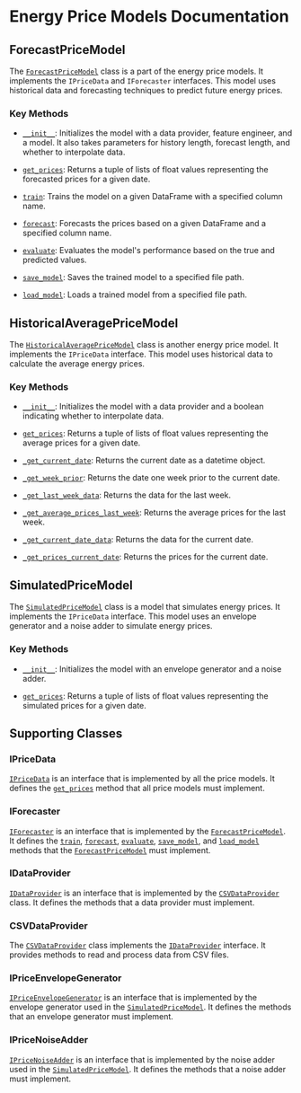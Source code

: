 
# Energy Price Models Documentation

## ForecastPriceModel

The [`ForecastPriceModel`](command:_github.copilot.openSymbolInFile?%5B%22scripts%2Fprices%2Fforecasted_price.py%22%2C%22ForecastPriceModel%22%5D "scripts/prices/forecasted_price.py") class is a part of the energy price models. It implements the `IPriceData` and `IForecaster` interfaces. This model uses historical data and forecasting techniques to predict future energy prices.

### Key Methods

- [`__init__`](command:_github.copilot.openSymbolFromReferences?%5B%7B%22%24mid%22%3A1%2C%22path%22%3A%22%2Fc%3A%2FUsers%2Fkoula%2FDocuments%2FGitHub%2FOpenEnergy%2Fscripts%2Fprices%2Faverage_price.py%22%2C%22scheme%22%3A%22file%22%7D%2C%7B%22line%22%3A9%2C%22character%22%3A8%7D%5D "scripts/prices/average_price.py"): Initializes the model with a data provider, feature engineer, and a model. It also takes parameters for history length, forecast length, and whether to interpolate data.

- [`get_prices`](command:_github.copilot.openSymbolFromReferences?%5B%7B%22%24mid%22%3A1%2C%22path%22%3A%22%2Fc%3A%2FUsers%2Fkoula%2FDocuments%2FGitHub%2FOpenEnergy%2Fscripts%2Fprices%2Faverage_price.py%22%2C%22scheme%22%3A%22file%22%7D%2C%7B%22line%22%3A36%2C%22character%22%3A8%7D%5D "scripts/prices/average_price.py"): Returns a tuple of lists of float values representing the forecasted prices for a given date.

- [`train`](command:_github.copilot.openSymbolFromReferences?%5B%7B%22%24mid%22%3A1%2C%22path%22%3A%22%2Fc%3A%2FUsers%2Fkoula%2FDocuments%2FGitHub%2FOpenEnergy%2Fscripts%2Fprices%2Fforecasted_price.py%22%2C%22scheme%22%3A%22file%22%7D%2C%7B%22line%22%3A78%2C%22character%22%3A8%7D%5D "scripts/prices/forecasted_price.py"): Trains the model on a given DataFrame with a specified column name.

- [`forecast`](command:_github.copilot.openSymbolFromReferences?%5B%7B%22%24mid%22%3A1%2C%22path%22%3A%22%2Fc%3A%2FUsers%2Fkoula%2FDocuments%2FGitHub%2FOpenEnergy%2Fscripts%2Fforecast%2F__init__.py%22%2C%22scheme%22%3A%22file%22%7D%2C%7B%22line%22%3A0%2C%22character%22%3A0%7D%5D "scripts/forecast/__init__.py"): Forecasts the prices based on a given DataFrame and a specified column name.

- [`evaluate`](command:_github.copilot.openSymbolFromReferences?%5B%7B%22%24mid%22%3A1%2C%22path%22%3A%22%2Fc%3A%2FUsers%2Fkoula%2FDocuments%2FGitHub%2FOpenEnergy%2Fscripts%2Fprices%2Fforecasted_price.py%22%2C%22scheme%22%3A%22file%22%7D%2C%7B%22line%22%3A84%2C%22character%22%3A8%7D%5D "scripts/prices/forecasted_price.py"): Evaluates the model's performance based on the true and predicted values.

- [`save_model`](command:_github.copilot.openSymbolFromReferences?%5B%7B%22%24mid%22%3A1%2C%22path%22%3A%22%2Fc%3A%2FUsers%2Fkoula%2FDocuments%2FGitHub%2FOpenEnergy%2Fscripts%2Fprices%2Fforecasted_price.py%22%2C%22scheme%22%3A%22file%22%7D%2C%7B%22line%22%3A87%2C%22character%22%3A8%7D%5D "scripts/prices/forecasted_price.py"): Saves the trained model to a specified file path.

- [`load_model`](command:_github.copilot.openSymbolFromReferences?%5B%7B%22%24mid%22%3A1%2C%22path%22%3A%22%2Fc%3A%2FUsers%2Fkoula%2FDocuments%2FGitHub%2FOpenEnergy%2Fscripts%2Fprices%2Fforecasted_price.py%22%2C%22scheme%22%3A%22file%22%7D%2C%7B%22line%22%3A91%2C%22character%22%3A8%7D%5D "scripts/prices/forecasted_price.py"): Loads a trained model from a specified file path.

## HistoricalAveragePriceModel

The [`HistoricalAveragePriceModel`](command:_github.copilot.openSymbolInFile?%5B%22scripts%2Fprices%2Faverage_price.py%22%2C%22HistoricalAveragePriceModel%22%5D "scripts/prices/average_price.py") class is another energy price model. It implements the `IPriceData` interface. This model uses historical data to calculate the average energy prices.

### Key Methods

- [`__init__`](command:_github.copilot.openSymbolFromReferences?%5B%7B%22%24mid%22%3A1%2C%22path%22%3A%22%2Fc%3A%2FUsers%2Fkoula%2FDocuments%2FGitHub%2FOpenEnergy%2Fscripts%2Fprices%2Faverage_price.py%22%2C%22scheme%22%3A%22file%22%7D%2C%7B%22line%22%3A9%2C%22character%22%3A8%7D%5D "scripts/prices/average_price.py"): Initializes the model with a data provider and a boolean indicating whether to interpolate data.

- [`get_prices`](command:_github.copilot.openSymbolFromReferences?%5B%7B%22%24mid%22%3A1%2C%22path%22%3A%22%2Fc%3A%2FUsers%2Fkoula%2FDocuments%2FGitHub%2FOpenEnergy%2Fscripts%2Fprices%2Faverage_price.py%22%2C%22scheme%22%3A%22file%22%7D%2C%7B%22line%22%3A36%2C%22character%22%3A8%7D%5D "scripts/prices/average_price.py"): Returns a tuple of lists of float values representing the average prices for a given date.

- [`_get_current_date`](command:_github.copilot.openSymbolFromReferences?%5B%7B%22%24mid%22%3A1%2C%22path%22%3A%22%2Fc%3A%2FUsers%2Fkoula%2FDocuments%2FGitHub%2FOpenEnergy%2Fscripts%2Fprices%2Faverage_price.py%22%2C%22scheme%22%3A%22file%22%7D%2C%7B%22line%22%3A48%2C%22character%22%3A8%7D%5D "scripts/prices/average_price.py"): Returns the current date as a datetime object.

- [`_get_week_prior`](command:_github.copilot.openSymbolFromReferences?%5B%7B%22%24mid%22%3A1%2C%22path%22%3A%22%2Fc%3A%2FUsers%2Fkoula%2FDocuments%2FGitHub%2FOpenEnergy%2Fscripts%2Fprices%2Faverage_price.py%22%2C%22scheme%22%3A%22file%22%7D%2C%7B%22line%22%3A53%2C%22character%22%3A8%7D%5D "scripts/prices/average_price.py"): Returns the date one week prior to the current date.

- [`_get_last_week_data`](command:_github.copilot.openSymbolFromReferences?%5B%7B%22%24mid%22%3A1%2C%22path%22%3A%22%2Fc%3A%2FUsers%2Fkoula%2FDocuments%2FGitHub%2FOpenEnergy%2Fscripts%2Fprices%2Faverage_price.py%22%2C%22scheme%22%3A%22file%22%7D%2C%7B%22line%22%3A56%2C%22character%22%3A8%7D%5D "scripts/prices/average_price.py"): Returns the data for the last week.

- [`_get_average_prices_last_week`](command:_github.copilot.openSymbolFromReferences?%5B%7B%22%24mid%22%3A1%2C%22path%22%3A%22%2Fc%3A%2FUsers%2Fkoula%2FDocuments%2FGitHub%2FOpenEnergy%2Fscripts%2Fprices%2Faverage_price.py%22%2C%22scheme%22%3A%22file%22%7D%2C%7B%22line%22%3A64%2C%22character%22%3A8%7D%5D "scripts/prices/average_price.py"): Returns the average prices for the last week.

- [`_get_current_date_data`](command:_github.copilot.openSymbolFromReferences?%5B%7B%22%24mid%22%3A1%2C%22path%22%3A%22%2Fc%3A%2FUsers%2Fkoula%2FDocuments%2FGitHub%2FOpenEnergy%2Fscripts%2Fprices%2Faverage_price.py%22%2C%22scheme%22%3A%22file%22%7D%2C%7B%22line%22%3A75%2C%22character%22%3A8%7D%5D "scripts/prices/average_price.py"): Returns the data for the current date.

- [`_get_prices_current_date`](command:_github.copilot.openSymbolFromReferences?%5B%7B%22%24mid%22%3A1%2C%22path%22%3A%22%2Fc%3A%2FUsers%2Fkoula%2FDocuments%2FGitHub%2FOpenEnergy%2Fscripts%2Fprices%2Faverage_price.py%22%2C%22scheme%22%3A%22file%22%7D%2C%7B%22line%22%3A78%2C%22character%22%3A8%7D%5D "scripts/prices/average_price.py"): Returns the prices for the current date.

## SimulatedPriceModel

The [`SimulatedPriceModel`](command:_github.copilot.openSymbolInFile?%5B%22scripts%2Fprices%2Fsimulated_price.py%22%2C%22SimulatedPriceModel%22%5D "scripts/prices/simulated_price.py") class is a model that simulates energy prices. It implements the `IPriceData` interface. This model uses an envelope generator and a noise adder to simulate energy prices.

### Key Methods

- [`__init__`](command:_github.copilot.openSymbolFromReferences?%5B%7B%22%24mid%22%3A1%2C%22path%22%3A%22%2Fc%3A%2FUsers%2Fkoula%2FDocuments%2FGitHub%2FOpenEnergy%2Fscripts%2Fprices%2Faverage_price.py%22%2C%22scheme%22%3A%22file%22%7D%2C%7B%22line%22%3A9%2C%22character%22%3A8%7D%5D "scripts/prices/average_price.py"): Initializes the model with an envelope generator and a noise adder.

- [`get_prices`](command:_github.copilot.openSymbolFromReferences?%5B%7B%22%24mid%22%3A1%2C%22path%22%3A%22%2Fc%3A%2FUsers%2Fkoula%2FDocuments%2FGitHub%2FOpenEnergy%2Fscripts%2Fprices%2Faverage_price.py%22%2C%22scheme%22%3A%22file%22%7D%2C%7B%22line%22%3A36%2C%22character%22%3A8%7D%5D "scripts/prices/average_price.py"): Returns a tuple of lists of float values representing the simulated prices for a given date.

## Supporting Classes

### IPriceData

[`IPriceData`](command:_github.copilot.openSymbolFromReferences?%5B%7B%22%24mid%22%3A1%2C%22path%22%3A%22%2Fc%3A%2FUsers%2Fkoula%2FDocuments%2FGitHub%2FOpenEnergy%2Fscripts%2Fprices%2Finterfaces.py%22%2C%22scheme%22%3A%22file%22%7D%2C%7B%22line%22%3A5%2C%22character%22%3A6%7D%5D "scripts/prices/interfaces.py") is an interface that is implemented by all the price models. It defines the [`get_prices`](command:_github.copilot.openSymbolFromReferences?%5B%7B%22%24mid%22%3A1%2C%22path%22%3A%22%2Fc%3A%2FUsers%2Fkoula%2FDocuments%2FGitHub%2FOpenEnergy%2Fscripts%2Fprices%2Faverage_price.py%22%2C%22scheme%22%3A%22file%22%7D%2C%7B%22line%22%3A36%2C%22character%22%3A8%7D%5D "scripts/prices/average_price.py") method that all price models must implement.

### IForecaster

[`IForecaster`](command:_github.copilot.openSymbolFromReferences?%5B%7B%22%24mid%22%3A1%2C%22path%22%3A%22%2Fc%3A%2FUsers%2Fkoula%2FDocuments%2FGitHub%2FOpenEnergy%2Fscripts%2Fforecast%2Fts_forecast.py%22%2C%22scheme%22%3A%22file%22%7D%2C%7B%22line%22%3A13%2C%22character%22%3A6%7D%5D "scripts/forecast/ts_forecast.py") is an interface that is implemented by the [`ForecastPriceModel`](command:_github.copilot.openSymbolFromReferences?%5B%7B%22%24mid%22%3A1%2C%22path%22%3A%22%2Fc%3A%2FUsers%2Fkoula%2FDocuments%2FGitHub%2FOpenEnergy%2Fscripts%2Fprices%2Fforecasted_price.py%22%2C%22scheme%22%3A%22file%22%7D%2C%7B%22line%22%3A17%2C%22character%22%3A6%7D%5D "scripts/prices/forecasted_price.py"). It defines the [`train`](command:_github.copilot.openSymbolFromReferences?%5B%7B%22%24mid%22%3A1%2C%22path%22%3A%22%2Fc%3A%2FUsers%2Fkoula%2FDocuments%2FGitHub%2FOpenEnergy%2Fscripts%2Fprices%2Fforecasted_price.py%22%2C%22scheme%22%3A%22file%22%7D%2C%7B%22line%22%3A78%2C%22character%22%3A8%7D%5D "scripts/prices/forecasted_price.py"), [`forecast`](command:_github.copilot.openSymbolFromReferences?%5B%7B%22%24mid%22%3A1%2C%22path%22%3A%22%2Fc%3A%2FUsers%2Fkoula%2FDocuments%2FGitHub%2FOpenEnergy%2Fscripts%2Fforecast%2F__init__.py%22%2C%22scheme%22%3A%22file%22%7D%2C%7B%22line%22%3A0%2C%22character%22%3A0%7D%5D "scripts/forecast/__init__.py"), [`evaluate`](command:_github.copilot.openSymbolFromReferences?%5B%7B%22%24mid%22%3A1%2C%22path%22%3A%22%2Fc%3A%2FUsers%2Fkoula%2FDocuments%2FGitHub%2FOpenEnergy%2Fscripts%2Fprices%2Fforecasted_price.py%22%2C%22scheme%22%3A%22file%22%7D%2C%7B%22line%22%3A84%2C%22character%22%3A8%7D%5D "scripts/prices/forecasted_price.py"), [`save_model`](command:_github.copilot.openSymbolFromReferences?%5B%7B%22%24mid%22%3A1%2C%22path%22%3A%22%2Fc%3A%2FUsers%2Fkoula%2FDocuments%2FGitHub%2FOpenEnergy%2Fscripts%2Fprices%2Fforecasted_price.py%22%2C%22scheme%22%3A%22file%22%7D%2C%7B%22line%22%3A87%2C%22character%22%3A8%7D%5D "scripts/prices/forecasted_price.py"), and [`load_model`](command:_github.copilot.openSymbolFromReferences?%5B%7B%22%24mid%22%3A1%2C%22path%22%3A%22%2Fc%3A%2FUsers%2Fkoula%2FDocuments%2FGitHub%2FOpenEnergy%2Fscripts%2Fprices%2Fforecasted_price.py%22%2C%22scheme%22%3A%22file%22%7D%2C%7B%22line%22%3A91%2C%22character%22%3A8%7D%5D "scripts/prices/forecasted_price.py") methods that the [`ForecastPriceModel`](command:_github.copilot.openSymbolFromReferences?%5B%7B%22%24mid%22%3A1%2C%22path%22%3A%22%2Fc%3A%2FUsers%2Fkoula%2FDocuments%2FGitHub%2FOpenEnergy%2Fscripts%2Fprices%2Fforecasted_price.py%22%2C%22scheme%22%3A%22file%22%7D%2C%7B%22line%22%3A17%2C%22character%22%3A6%7D%5D "scripts/prices/forecasted_price.py") must implement.

### IDataProvider

[`IDataProvider`](command:_github.copilot.openSymbolFromReferences?%5B%7B%22%24mid%22%3A1%2C%22path%22%3A%22%2Fc%3A%2FUsers%2Fkoula%2FDocuments%2FGitHub%2FOpenEnergy%2Fscripts%2Fprices%2Finterfaces.py%22%2C%22scheme%22%3A%22file%22%7D%2C%7B%22line%22%3A23%2C%22character%22%3A6%7D%5D "scripts/prices/interfaces.py") is an interface that is implemented by the [`CSVDataProvider`](command:_github.copilot.openSymbolFromReferences?%5B%7B%22%24mid%22%3A1%2C%22path%22%3A%22%2Fc%3A%2FUsers%2Fkoula%2FDocuments%2FGitHub%2FOpenEnergy%2Fscripts%2Fprices%2Faverage_price.py%22%2C%22scheme%22%3A%22file%22%7D%2C%7B%22line%22%3A8%2C%22character%22%3A6%7D%5D "scripts/prices/average_price.py") class. It defines the methods that a data provider must implement.

### CSVDataProvider

The [`CSVDataProvider`](command:_github.copilot.openSymbolFromReferences?%5B%7B%22%24mid%22%3A1%2C%22path%22%3A%22%2Fc%3A%2FUsers%2Fkoula%2FDocuments%2FGitHub%2FOpenEnergy%2Fscripts%2Fprices%2Faverage_price.py%22%2C%22scheme%22%3A%22file%22%7D%2C%7B%22line%22%3A8%2C%22character%22%3A6%7D%5D "scripts/prices/average_price.py") class implements the [`IDataProvider`](command:_github.copilot.openSymbolFromReferences?%5B%7B%22%24mid%22%3A1%2C%22path%22%3A%22%2Fc%3A%2FUsers%2Fkoula%2FDocuments%2FGitHub%2FOpenEnergy%2Fscripts%2Fprices%2Finterfaces.py%22%2C%22scheme%22%3A%22file%22%7D%2C%7B%22line%22%3A23%2C%22character%22%3A6%7D%5D "scripts/prices/interfaces.py") interface. It provides methods to read and process data from CSV files.

### IPriceEnvelopeGenerator

[`IPriceEnvelopeGenerator`](command:_github.copilot.openSymbolFromReferences?%5B%7B%22%24mid%22%3A1%2C%22path%22%3A%22%2Fc%3A%2FUsers%2Fkoula%2FDocuments%2FGitHub%2FOpenEnergy%2Fscripts%2Fprices%2Finterfaces.py%22%2C%22scheme%22%3A%22file%22%7D%2C%7B%22line%22%3A11%2C%22character%22%3A6%7D%5D "scripts/prices/interfaces.py") is an interface that is implemented by the envelope generator used in the [`SimulatedPriceModel`](command:_github.copilot.openSymbolFromReferences?%5B%7B%22%24mid%22%3A1%2C%22path%22%3A%22%2Fc%3A%2FUsers%2Fkoula%2FDocuments%2FGitHub%2FOpenEnergy%2Fscripts%2Fprices%2Fsimulated_price.py%22%2C%22scheme%22%3A%22file%22%7D%2C%7B%22line%22%3A74%2C%22character%22%3A6%7D%5D "scripts/prices/simulated_price.py"). It defines the methods that an envelope generator must implement.

### IPriceNoiseAdder

[`IPriceNoiseAdder`](command:_github.copilot.openSymbolFromReferences?%5B%7B%22%24mid%22%3A1%2C%22path%22%3A%22%2Fc%3A%2FUsers%2Fkoula%2FDocuments%2FGitHub%2FOpenEnergy%2Fscripts%2Fprices%2Finterfaces.py%22%2C%22scheme%22%3A%22file%22%7D%2C%7B%22line%22%3A17%2C%22character%22%3A6%7D%5D "scripts/prices/interfaces.py") is an interface that is implemented by the noise adder used in the [`SimulatedPriceModel`](command:_github.copilot.openSymbolFromReferences?%5B%7B%22%24mid%22%3A1%2C%22path%22%3A%22%2Fc%3A%2FUsers%2Fkoula%2FDocuments%2FGitHub%2FOpenEnergy%2Fscripts%2Fprices%2Fsimulated_price.py%22%2C%22scheme%22%3A%22file%22%7D%2C%7B%22line%22%3A74%2C%22character%22%3A6%7D%5D "scripts/prices/simulated_price.py"). It defines the methods that a noise adder must implement.